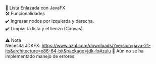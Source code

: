 📌 Lista Enlazada con JavaFX<br>
🛠 Funcionalidades<br>
✔️ Ingresar nodos por izquierda y derecha.<br>
✔️ Limpiar la lista y el lienzo (Canvas).<br>

⚠️ Nota<br>
Necesita JDKFX: https://www.azul.com/downloads/?version=java-21-lts&architecture=x86-64-bit&package=jdk-fx#zulu
🚨 Aún no se ha implementado manejo de errores.

